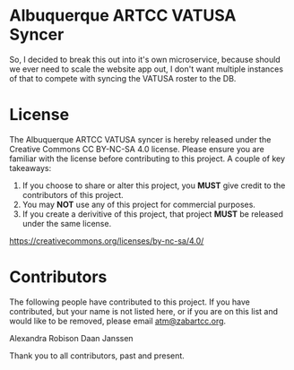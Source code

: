# Albuquerque ARTCC VATUSA Syncer
So, I decided to break this out into it's own microservice, because should we ever need to scale the website app out, I don't want multiple instances of that to compete with syncing the VATUSA roster to the DB.

# License

The Albuquerque ARTCC VATUSA syncer is hereby released under the Creative Commons CC BY-NC-SA 4.0 license. Please ensure you are familiar with the license before contributing to this project. A couple of key takeaways:

1. If you choose to share or alter this project, you **MUST** give credit to the contributors of this project.
2. You may **NOT** use any of this project for commercial purposes.
3. If you create a derivitive of this project, that project **MUST** be released under the same license.

https://creativecommons.org/licenses/by-nc-sa/4.0/

# Contributors

The following people have contributed to this project. If you have contributed, but your name is not listed here, or if you are on this list and would like to be removed, please email atm@zabartcc.org.

Alexandra Robison
Daan Janssen

Thank you to all contributors, past and present.
